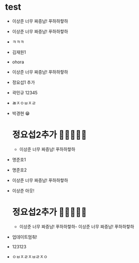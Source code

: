 # test
- 이상준 너무 짜증남! 푸하하핳하

- 이상준 너무 짜증남! 푸하하핳하

- ㅋㅋㅋ
- 김재원1

- ohora

- 이상준 너무 짜증남! 푸하하핳하

- 정요섭1 추가

- 곽민규 12345
- ㄼㅈㅇㅂㅈㄹ 

- 박경현 😁
  # 정요섭2추가 🍠🥩🧀🧇🥞
  - 이상준 너무 짜증남! 푸하하핳하

- 명준호1
- 명준호2
- 이상준 너무 짜증남! 푸하하핳하
- 이상준 아웃!
  # 정요섭2추가 🍠🥩🧀🧇🥞

  - 이상준 너무 짜증남! 푸하하핳하- 이상준 너무 짜증남! 푸하하핳하

- 업데이트멈춰!
- 123123
- ㅇㅂㅈㄹㅈㅂㄹㅈㅇ
